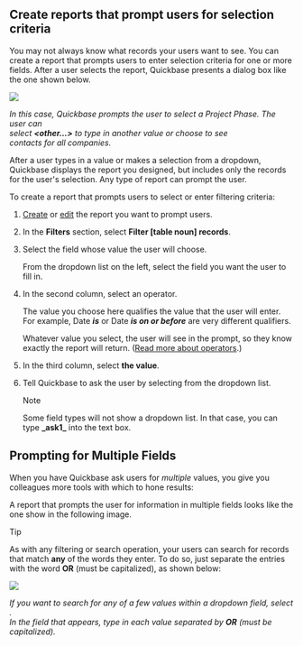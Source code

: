 ## Create reports that prompt users for selection criteria

You may not always know what records your users want to see. You can create a report that prompts users to enter selection criteria for one or more fields. After a user selects the report, Quickbase presents a dialog box like the one shown below.

![](https://helpv2.quickbase.com/hc/article_attachments/31642580021396)

_In this case, Quickbase prompts the user to select a Project Phase. The user can  
select **<other...>** to type in another value or choose **<anything>** to see  
contacts for all companies._

After a user types in a value or makes a selection from a dropdown, Quickbase displays the report you designed, but includes only the records for the user's selection. Any type of report can prompt the user.

To create a report that prompts users to select or enter filtering criteria:

1.  [Create](https://helpv2.quickbase.com/hc/en-us/articles/4570327815572-Create-a-new-report-) or [edit](https://helpv2.quickbase.com/hc/en-us/articles/4570281029396-Edit-a-Report-) the report you want to prompt users.
    
2.  In the **Filters** section, select **Filter \[table noun\] records**.
    
3.  Select the field whose value the user will choose.
    
    From the dropdown list on the left, select the field you want the user to fill in.
    
4.  In the second column, select an operator.
    
    The value you choose here qualifies the value that the user will enter. For example, Date _**is**_ or Date **_is on or before_** are very different qualifiers.
    
    Whatever value you select, the user will see in the prompt, so they know exactly the report will return. ([Read more about operators](https://helpv2.quickbase.com/hc/en-us/articles/4570137000980-Filter-Records-).)
    
5.  In the third column, select **the value**.
    
6.  Tell Quickbase to ask the user by selecting **<ask the user>** from the dropdown list.
    
    Note
    
    Some field types will not show a dropdown list. In that case, you can type **\_ask1\_** into the text box.
    

## Prompting for Multiple Fields

When you have Quickbase ask users for _multiple_ values, you give you colleagues more tools with which to hone results:

A report that prompts the user for information in multiple fields looks like the one show in the following image.

Tip

As with any filtering or search operation, your users can search for records that match **any** of the words they enter. To do so, just separate the entries with the word **OR** (must be capitalized), as shown below:

![](https://helpv2.quickbase.com/hc/article_attachments/31642580026772)

_If you want to search for any of a few values within a dropdown field, select **<other>**.  
In the field that appears, type in each value separated by **OR** (must be capitalized)._
